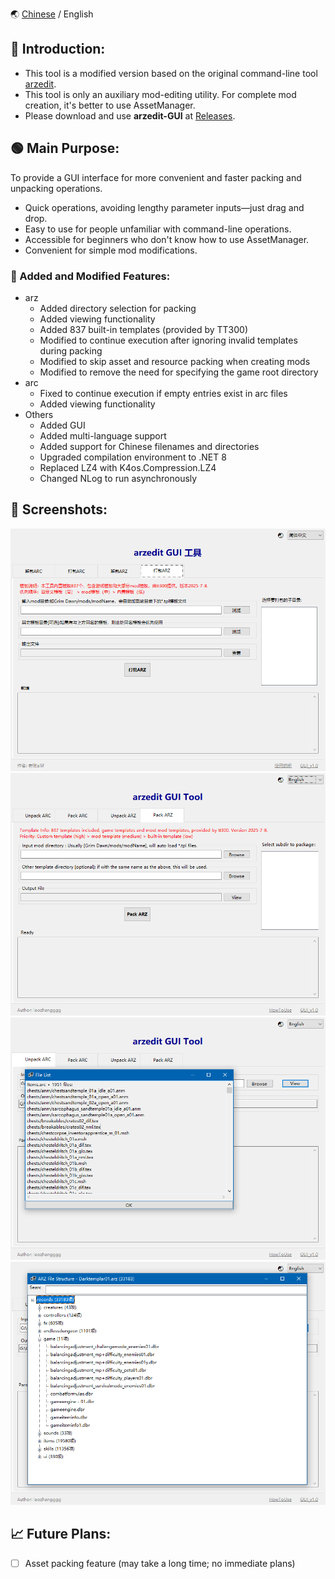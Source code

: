 🌏 [Chinese](./ReadMe.md) / English

## 📖 Introduction:
- This tool is a modified version based on the original command-line tool [arzedit](https://github.com/rossknudsen/arzedit).
- This tool is only an auxiliary mod-editing utility. For complete mod creation, it's better to use AssetManager.
- Please download and use **arzedit-GUI** at [Releases](../releases).

## 🟢 Main Purpose:
To provide a GUI interface for more convenient and faster packing and unpacking operations.
- Quick operations, avoiding lengthy parameter inputs—just drag and drop.
- Easy to use for people unfamiliar with command-line operations.
- Accessible for beginners who don't know how to use AssetManager.
- Convenient for simple mod modifications.

### 📑 Added and Modified Features:
- arz
  - Added directory selection for packing
  - Added viewing functionality
  - Added 837 built-in templates (provided by TT300)
  - Modified to continue execution after ignoring invalid templates during packing
  - Modified to skip asset and resource packing when creating mods
  - Modified to remove the need for specifying the game root directory
- arc
  - Fixed to continue execution if empty entries exist in arc files
  - Added viewing functionality
- Others
  - Added GUI
  - Added multi-language support
  - Added support for Chinese filenames and directories
  - Upgraded compilation environment to .NET 8
  - Replaced LZ4 with K4os.Compression.LZ4
  - Changed NLog to run asynchronously

## 🐸 Screenshots:
![Pack ARZ](./screenshot/Pasted%20image%2020250910093734.png)  
![PackARZ](./screenshot/Pasted%20image%2020250910093749.png)  
![View arc](./screenshot/Pasted%20image%2020250910094342.png)  
![View arz](./screenshot/Pasted%20image%2020250910094135.png)

## 📈 Future Plans:
- [ ] Asset packing feature (may take a long time; no immediate plans)
